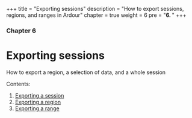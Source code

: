 +++
title = "Exporting sessions"
description = "How to export sessions, regions, and ranges in Ardour"
chapter = true
weight = 6
pre = "<b>6. </b>"
+++

### Chapter 6
# Exporting sessions

How to export a region, a selection of data, and a whole session

Contents:

1. [Exporting a session](exporting-a-session/)
2. [Exporting a region](exporting-a-region/)
3. [Exporting a range](exporting-a-range/)